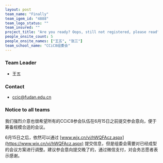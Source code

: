 ```yaml
---
layout: post
team_name: "Finally"
team_igem_id: "4888"
team_logo_status: ""
team_insured: ""
project_title: "Are you ready? Oops, still not registered, please read"
people_onsite_count: 5
people_onsite_names: ["王五", "张三"]
team_school_name: "CCiC8组委会"
---
```



### Team Leader
* 王五

### Contact
* ccic@fudan.edu.cn

### Notice to all teams

我们强烈介意也很希望所有的CCiC8参会队伍在6月15日之前提交参会意向，便于筹备规模合适的会议。

6月15日之后，依然可以通过 [www.wjx.cn/vj/hWQFAcz.aspx](https://www.wjx.cn/vj/hWQFAcz.aspx) 提交信息，但是组委会需要对已经成型的会议方案进行调整。建议参会意向提交晚了的，通过微信支付，对会务志愿者表示感谢。
